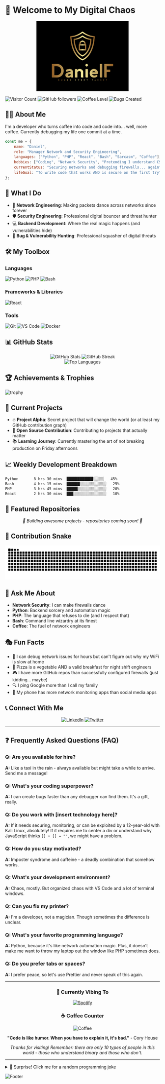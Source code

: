 # 👋 Welcome to My Digital Chaos

<div align="center">
  <img src="https://github.com/fuhdan/fuhdan/blob/main/logo.png" alt="DanielF - Guard Every Packet" width="300"/>
</div>

![Visitor Count](https://visitor-badge.laobi.icu/badge?page_id=fuhdan.fuhdan)
![GitHub followers](https://img.shields.io/github/followers/fuhdan?style=social)
![Coffee Level](https://img.shields.io/badge/coffee-∞-brown)
![Bugs Created](https://img.shields.io/badge/bugs%20created-too%20many-red)

## 🧙‍♂️ About Me

I'm a developer who turns coffee into code and code into... well, more coffee. Currently debugging my life one commit at a time.

```javascript
const me = {
    name: "Daniel",
    role: "Manager Network and Security Engineering",
    languages: ["Python", "PHP", "React", "Bash", "Sarcasm", "Coffee"],
    hobbies: ["Coding", "Network Security", "Pretending I understand CSS"],
    currentStatus: "Securing networks and debugging firewalls... again",
    lifeGoal: "To write code that works AND is secure on the first try"
};
```

## 🚀 What I Do

- 🔧 **Network Engineering**: Making packets dance across networks since forever
- 🛡️ **Security Engineering**: Professional digital bouncer and threat hunter
- 💻 **Backend Development**: Where the real magic happens (and vulnerabilities hide)
- 🐛 **Bug & Vulnerability Hunting**: Professional squasher of digital threats

## 🛠️ My Toolbox

### Languages
![Python](https://img.shields.io/badge/-Python-3776AB?style=flat&logo=python&logoColor=white)
![PHP](https://img.shields.io/badge/-PHP-777BB4?style=flat&logo=php&logoColor=white)
![Bash](https://img.shields.io/badge/-Bash-4EAA25?style=flat&logo=gnu-bash&logoColor=white)

### Frameworks & Libraries
![React](https://img.shields.io/badge/-React-61DAFB?style=flat&logo=react&logoColor=black)

### Tools
![Git](https://img.shields.io/badge/-Git-F05032?style=flat&logo=git&logoColor=white)
![VS Code](https://img.shields.io/badge/-VS%20Code-007ACC?style=flat&logo=visual-studio-code&logoColor=white)
![Docker](https://img.shields.io/badge/-Docker-2496ED?style=flat&logo=docker&logoColor=white)

## 📊 GitHub Stats

<div align="center">
  <img src="https://github-readme-stats.vercel.app/api?username=fuhdan&show_icons=true&theme=radical" alt="GitHub Stats" />
  <img src="https://github-readme-streak-stats.herokuapp.com/?user=fuhdan&theme=radical" alt="GitHub Streak" />
</div>

<div align="center">
  <img src="https://github-readme-stats.vercel.app/api/top-langs/?username=fuhdan&layout=compact&theme=radical" alt="Top Languages" />
</div>

## 🏆 Achievements & Trophies

![trophy](https://github-profile-trophy.vercel.app/?username=fuhdan&theme=onedark&no-frame=true&row=1&column=6)

## 🎯 Current Projects

- 🔥 **Project Alpha**: Secret project that will change the world (or at least my GitHub contribution graph)
- 🌟 **Open Source Contribution**: Contributing to projects that actually matter
- 📚 **Learning Journey**: Currently mastering the art of not breaking production on Friday afternoons

## 📈 Weekly Development Breakdown

```text
Python       8 hrs 30 mins  ████████████░░░░░   45%
Bash         4 hrs 15 mins  ██████░░░░░░░░░░░░   25%
PHP          3 hrs 45 mins  █████░░░░░░░░░░░░░   20%
React        2 hrs 30 mins  ███░░░░░░░░░░░░░░░   10%
```

## 🎨 Featured Repositories

<div align="center">
  
*🚧 Building awesome projects - repositories coming soon! 🚧*

<!-- Uncomment when you have repositories to showcase:
  <a href="https://github.com/fuhdan/your-repo-name">
    <img src="https://github-readme-stats.vercel.app/api/pin/?username=fuhdan&repo=your-repo-name&theme=radical" />
  </a>
  <a href="https://github.com/fuhdan/another-repo-name">
    <img src="https://github-readme-stats.vercel.app/api/pin/?username=fuhdan&repo=another-repo-name&theme=radical" />
  </a>
-->

</div>

## 🐍 Contribution Snake

![snake gif](https://github.com/fuhdan/fuhdan/blob/output/github-contribution-grid-snake.svg)

## 💬 Ask Me About

- **Network Security**: I can make firewalls dance
- **Python**: Backend sorcery and automation magic
- **PHP**: The language that refuses to die (and I respect that)
- **Bash**: Command line wizardry at its finest
- **Coffee**: The fuel of network engineers

## 🎭 Fun Facts

- 🎯 I can debug network issues for hours but can't figure out why my WiFi is slow at home
- 🍕 Pizza is a vegetable AND a valid breakfast for night shift engineers
- 🎮 I have more GitHub repos than successfully configured firewalls (just kidding... maybe)
- 🔍 I ping Google more than I call my family
- 📱 My phone has more network monitoring apps than social media apps

## 📞 Connect With Me

<div align="center">
  
[![LinkedIn](https://img.shields.io/badge/-LinkedIn-0077B5?style=for-the-badge&logo=linkedin&logoColor=white)](https://www.linkedin.com/in/daniel-fuhrer-9aa7042b)
[![Twitter](https://img.shields.io/badge/-Twitter-1DA1F2?style=for-the-badge&logo=twitter&logoColor=white)](https://x.com/DanielFuhrer)

</div>

---

## ❓ Frequently Asked Questions (FAQ)

### Q: Are you available for hire?
**A:** Like a taxi in the rain - always available but might take a while to arrive. Send me a message!

### Q: What's your coding superpower?
**A:** I can create bugs faster than any debugger can find them. It's a gift, really.

### Q: Do you work with [insert technology here]?
**A:** If it needs securing, monitoring, or can be exploited by a 12-year-old with Kali Linux, absolutely! If it requires me to center a div or understand why JavaScript thinks `[] + [] = ""`, we might have a problem.

### Q: How do you stay motivated?
**A:** Imposter syndrome and caffeine - a deadly combination that somehow works.

### Q: What's your development environment?
**A:** Chaos, mostly. But organized chaos with VS Code and a lot of terminal windows.

### Q: Can you fix my printer?
**A:** I'm a developer, not a magician. Though sometimes the difference is unclear.

### Q: What's your favorite programming language?
**A:** Python, because it's like network automation magic. Plus, it doesn't make me want to throw my laptop out the window like PHP sometimes does.

### Q: Do you prefer tabs or spaces?
**A:** I prefer peace, so let's use Prettier and never speak of this again.

---

<div align="center">
  
### 🎵 Currently Vibing To
[![Spotify](https://spotify-recently-played-readme.vercel.app/api?user=fuhdan)](https://open.spotify.com/user/31ywbkasym24vbwzragcklxh7cli)

### ☕ Coffee Counter
![Coffee](https://img.shields.io/badge/Coffee%20consumed%20today-7%20cups-brown?style=for-the-badge)

**"Code is like humor. When you have to explain it, it's bad."** - Cory House

*Thanks for visiting! Remember: there are only 10 types of people in this world - those who understand binary and those who don't.*

</div>

---

<details>
<summary>🎁 Surprise! Click me for a random programming joke</summary>

**Why do programmers prefer dark mode?**

Because light attracts bugs! 🐛

**Bonus joke:** A SQL query goes into a bar, walks up to two tables and asks, "Can I join you?"

</details>

![Footer](https://capsule-render.vercel.app/api?type=waving&color=gradient&height=100&section=footer)
